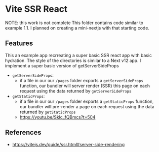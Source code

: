 # Vite SSR React

NOTE: this work is not complete
This folder contains code similar to example 1.1. I planned on creating a mini-nextjs with that starting code.


## Features
This an example app recrreating a super basic SSR react app with basic hydration.
The style of the directories is similar to a Next v12 app.
I implement a super basic version of getServerSideProps
- `getServerSideProps`:
  - if a file in our our `/pages` folder exports a `getServerSideProps` function, our bundler will server render (SSR) this page on each request using the data returned by `getServerSideProps`
- `getStaticProps`: 
  - if a file in our our `/pages` folder exports a `getStaticProps` function, our bundler will pre-render a page on each request using the data returned by `getStaticProps`
  - https://youtu.be/Sklc_fQBmcs?t=504



## References
- https://vitejs.dev/guide/ssr.html#server-side-rendering
